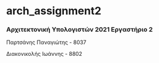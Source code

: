 # arch_assignment2

### Αρχιτεκτονική Υπολογιστών 2021 Εργαστήριο 2

Παρτσάνης Παναγιώτης - 8037

Διακονικολής Ιωάννης - 8802

